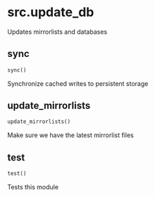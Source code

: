 <h1 id="src.update_db">src.update_db</h1>

Updates mirrorlists and databases
<h2 id="src.update_db.sync">sync</h2>

```python
sync()
```
Synchronize cached writes to persistent storage
<h2 id="src.update_db.update_mirrorlists">update_mirrorlists</h2>

```python
update_mirrorlists()
```
Make sure we have the latest mirrorlist files
<h2 id="src.update_db.test">test</h2>

```python
test()
```
Tests this module
